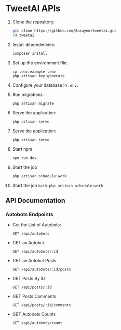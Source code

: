 # TweetAI APIs

1. Clone the repository:
    ```bash
    git clone https://github.com/Busuyem/tweetai.git
    cd tweetai
    ```

2. Install dependencies:
    ```bash
    composer install
    ```

3. Set up the environment file:
    ```bash
    cp .env.example .env
    php artisan key:generate
    ```

4. Configure your database in `.env`.

5. Run migrations:
    ```bash
    php artisan migrate
    ```

6. Serve the application:
    ```bash
    php artisan serve
    ```

7. Serve the application:
    ```bash
    php artisan serve
    ```

8. Start npm 
    ```bash
    npm run dev
    ```

9.  Start the job 
    ```bash
    php artisan schedule:work
    ```

10.  Start the job 
    ```bash
    php artisan schedule:work
    ```

## API Documentation

### Autobots Endpoints

- Get the List of Autobots:
    ```
    GET /api/autobots
    ```

- GET an Autobot
    ```
    GET /api/autobots/:id
    ```

- GET an Autobot Posts
    ```
    GET /api/autobots/:id/posts
    ```

- GET Posts By ID
    ```
    GET /api/posts/:id
    ```

- GET Posts Comments
    ```
    GET /api/posts/:id/comments
    ```

- GET Autobots Counts
    ```
    GET /api/autobots/count
    ```

